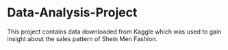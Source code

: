 # Data-Analysis-Project
This project contains data downloaded from Kaggle which was used to gain insight about the sales pattern of Shein Men Fashion.
